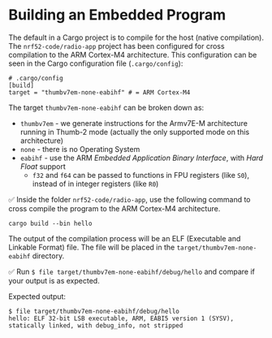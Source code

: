 # Building an Embedded Program

The default in a Cargo project is to compile for the host (native compilation). The `nrf52-code/radio-app` project has been configured for cross compilation to the ARM Cortex-M4 architecture. This configuration can be seen in the Cargo configuration file (`.cargo/config`):

``` text
# .cargo/config
[build]
target = "thumbv7em-none-eabihf" # = ARM Cortex-M4
```

The target `thumbv7em-none-eabihf` can be broken down as:

* `thumbv7em` - we generate instructions for the Armv7E-M architecture running in Thumb-2 mode (actually the only supported mode on this architecture)
* `none` - there is no Operating System
* `eabihf` - use the ARM *Embedded Application Binary Interface*, with *Hard Float* support
  * `f32` and `f64` can be passed to functions in FPU registers (like `S0`), instead of in integer registers (like `R0`)

✅ Inside the folder `nrf52-code/radio-app`, use the following command to cross compile the program to the ARM Cortex-M4 architecture.

```console
cargo build --bin hello
```

The output of the compilation process will be an ELF (Executable and Linkable Format) file. The file will be placed in the `target/thumbv7em-none-eabihf` directory.

✅ Run `$ file target/thumbv7em-none-eabihf/debug/hello` and compare if your output is as expected.

Expected output:

```console
$ file target/thumbv7em-none-eabihf/debug/hello
hello: ELF 32-bit LSB executable, ARM, EABI5 version 1 (SYSV), statically linked, with debug_info, not stripped
```
